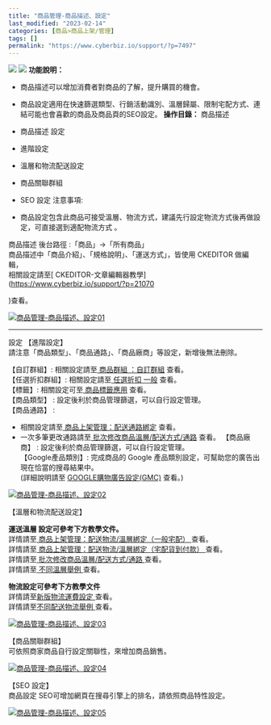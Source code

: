```yaml
---
title: "商品管理-商品描述、設定"
last_modified: "2023-02-14"
categories: [商品>商品上架/管理]
tags: []
permalink: "https://www.cyberbiz.io/support/?p=7497"
---
```


![](https://www.cyberbiz.io/support/wp-content/uploads/2021/09/wp-主視覺bar-1024x321.png) ![](https://www.cyberbiz.io/support/wp-content/uploads/2021/08/全版本.png) **功能說明：**  

* 商品描述可以增加消費者對商品的了解，提升購買的機會。 
* 商品設定適用在快速篩選類型、行銷活動識別、溫層歸屬、限制宅配方式、連結可能也會喜歡的商品及商品頁的SEO設定。 
**操作目錄：** 商品描述

* 商品描述
設定

* 進階設定
* 溫層和物流配送設定
* 商品關聯群組
* SEO 設定
注意事項:  

* 商品設定包含此商品可接受溫層、物流方式，建議先行設定物流方式後再做設定，可直接選到適配物流方式 。

商品描述 後台路徑 :「商品」→「所有商品」  
商品描述中「商品介紹」、「規格說明」、「運送方式」，皆使用 CKEDITOR 做編輯，  
相關設定請至[ CKEDITOR-文章編輯器教學](https://www.cyberbiz.io/support/?p=21070

)查看。  

[![商品管理-商品描述、設定01](https://www.cyberbiz.io/support/wp-content/uploads/商品管理-商品描述、設定01.png)](https://www.cyberbiz.io/support/wp-content/uploads/商品管理-商品描述、設定01.png)  


* * *

設定 【進階設定】  
請注意「商品類型」、「商品通路」、「商品廠商」等設定，新增後無法刪除。  

【自訂群組】: 相關設定請至[ 商品群組 ：自訂群組](https://www.cyberbiz.io/support/?p=2324) 查看。  
【任選折扣群組】: 相關設定請至[ 任選折扣 一般](https://www.cyberbiz.io/support/?page_id=2490#d)
查看。  
【標籤】: 相關設定可至[ 商品標籤應用](https://www.cyberbiz.io/support/?p=3521) 查看。  
【商品類型】 : 設定後利於商品管理篩選，可以自行設定管理。  
【商品通路】 :

* 相關設定請至[ 商品上架管理：配送通路綁定](https://www.cyberbiz.io/support/?p=2142) 查看。
* 一次多筆更改通路請至[ 批次修改商品溫層/配送方式/通路](https://www.cyberbiz.io/support/?p=2166) 查看。
【商品廠商】 : 設定後利於商品管理篩選，可以自行設定管理。  
【Google產品類別】: 完成商品的 Google 產品類別設定，可幫助您的廣告出現在恰當的搜尋結果中。  
(詳細說明請至 [GOOGLE購物廣告設定(GMC)](https://www.cyberbiz.io/support/?p=230#product)
查看。)  

[![商品管理-商品描述、設定02](https://www.cyberbiz.io/support/wp-content/uploads/商品管理-商品描述、設定02.png)](https://www.cyberbiz.io/support/wp-content/uploads/商品管理-商品描述、設定02.png)  

【溫層和物流配送設定】  

**運送溫層 設定可參考下方教學文件。**  
詳情請至[ 商品上架管理：配送物流/溫層綁定（一般宅配） ](https://www.cyberbiz.io/support/?p=2107) 查看。  
詳情請至[ 商品上架管理：配送物流/溫層綁定（宅配貨到付款） ](https://www.cyberbiz.io/support/?p=2131) 查看。  
詳情請至[ 批次修改商品溫層/配送方式/通路 ](https://www.cyberbiz.io/support/?p=2166) 查看。  
詳情請至[ 不同溫層舉例 ](https://www.cyberbiz.io/support/?p=2196) 查看。  

**物流設定可參考下方教學文件**  
詳情請至[新版物流運費設定 ](https://www.cyberbiz.io/support/?p=2166) 查看。  
詳情請至[不同配送物流舉例 ](https://www.cyberbiz.io/support/?p=2166) 查看。  

[![商品管理-商品描述、設定03](https://www.cyberbiz.io/support/wp-content/uploads/商品管理-商品描述、設定03.png)](https://www.cyberbiz.io/support/wp-content/uploads/商品管理-商品描述、設定03.png)  

【商品關聯群組】  
可依照商家商品自行設定關聯性，來增加商品銷售。  

[![商品管理-商品描述、設定04](https://www.cyberbiz.io/support/wp-content/uploads/商品管理-商品描述、設定04.png)](https://www.cyberbiz.io/support/wp-content/uploads/商品管理-商品描述、設定04.png)  

【SEO 設定】  
商品設定 SEO可增加網頁在搜尋引擎上的排名，請依照商品特性設定。  

[![商品管理-商品描述、設定05](https://www.cyberbiz.io/support/wp-content/uploads/商品管理-商品描述、設定05.png)](https://www.cyberbiz.io/support/wp-content/uploads/商品管理-商品描述、設定05.png)

